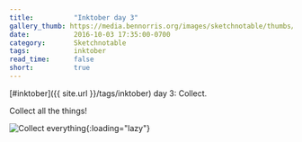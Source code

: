 ```yaml
---
title:          "Inktober day 3"
gallery_thumb: https://media.bennorris.org/images/sketchnotable/thumbs/inktober-day-03.jpg
date:           2016-10-03 17:35:00-0700
category:       Sketchnotable
tags:           inktober
read_time:      false
short:          true
---
```

[#inktober]({{ site.url }}/tags/inktober) day 3: Collect.

Collect all the things!

![Collect everything](https://media.bennorris.org/images/sketchnotable/inktober-2016/inktober-day-03.jpg){:loading="lazy"}
